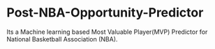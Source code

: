 # Post-NBA-Opportunity-Predictor
Its a Machine learning based Most Valuable Player(MVP) Predictor for National Basketball Association (NBA).
